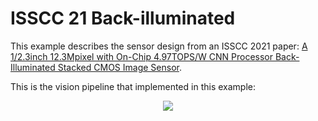 # ISSCC 21 Back-illuminated

This example describes the sensor design from an ISSCC 2021 paper: [A 1/2.3inch 12.3Mpixel with On-Chip 4.97TOPS/W CNN Processor Back-Illuminated Stacked CMOS Image Sensor](https://ieeexplore.ieee.org/document/9365965).

This is the vision pipeline that implemented in this example:

<p align="center">
  <img src="https://user-images.githubusercontent.com/21286132/222923303-5ae93289-b0c0-4f0f-a105-f5572e3a8aa9.png">
</p>
